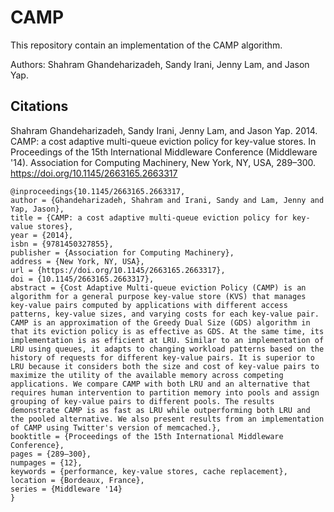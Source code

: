 # CAMP
This repository contain an implementation of the CAMP algorithm.

Authors:  Shahram Ghandeharizadeh, Sandy Irani, Jenny Lam, and Jason Yap.

## Citations

Shahram Ghandeharizadeh, Sandy Irani, Jenny Lam, and Jason Yap. 2014. CAMP: a cost adaptive multi-queue eviction policy for key-value stores. In Proceedings of the 15th International Middleware Conference (Middleware '14). Association for Computing Machinery, New York, NY, USA, 289–300. https://doi.org/10.1145/2663165.2663317

```
@inproceedings{10.1145/2663165.2663317,
author = {Ghandeharizadeh, Shahram and Irani, Sandy and Lam, Jenny and Yap, Jason},
title = {CAMP: a cost adaptive multi-queue eviction policy for key-value stores},
year = {2014},
isbn = {9781450327855},
publisher = {Association for Computing Machinery},
address = {New York, NY, USA},
url = {https://doi.org/10.1145/2663165.2663317},
doi = {10.1145/2663165.2663317},
abstract = {Cost Adaptive Multi-queue eviction Policy (CAMP) is an algorithm for a general purpose key-value store (KVS) that manages key-value pairs computed by applications with different access patterns, key-value sizes, and varying costs for each key-value pair. CAMP is an approximation of the Greedy Dual Size (GDS) algorithm in that its eviction policy is as effective as GDS. At the same time, its implementation is as efficient at LRU. Similar to an implementation of LRU using queues, it adapts to changing workload patterns based on the history of requests for different key-value pairs. It is superior to LRU because it considers both the size and cost of key-value pairs to maximize the utility of the available memory across competing applications. We compare CAMP with both LRU and an alternative that requires human intervention to partition memory into pools and assign grouping of key-value pairs to different pools. The results demonstrate CAMP is as fast as LRU while outperforming both LRU and the pooled alternative. We also present results from an implementation of CAMP using Twitter's version of memcached.},
booktitle = {Proceedings of the 15th International Middleware Conference},
pages = {289–300},
numpages = {12},
keywords = {performance, key-value stores, cache replacement},
location = {Bordeaux, France},
series = {Middleware '14}
}
```
